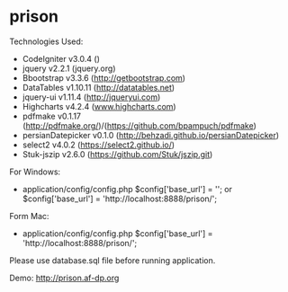 # prison

Technologies Used:
- CodeIgniter v3.0.4 	()
- jquery v2.2.1 		(jquery.org)
- Bbootstrap v3.3.6 	(http://getbootstrap.com)
- DataTables v1.10.11 	(http://datatables.net)
- jquery-ui v1.11.4 	(http://jqueryui.com)
- Highcharts v4.2.4 	(www.highcharts.com)
- pdfmake v0.1.17 		(http://pdfmake.org/)/(https://github.com/bpampuch/pdfmake)
- persianDatepicker v0.1.0 (http://behzadi.github.io/persianDatepicker)
- select2 v4.0.2 		(https://select2.github.io/)
- Stuk-jszip v2.6.0 	(https://github.com/Stuk/jszip.git)


For Windows:
- application/config/config.php
$config['base_url'] = '';
or
$config['base_url'] = 'http://localhost:8888/prison/';

Form Mac:
- application/config/config.php
$config['base_url'] = 'http://localhost:8888/prison/';

Please use database.sql file before running application.

Demo:
http://prison.af-dp.org
